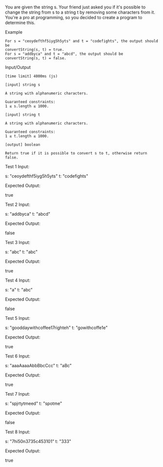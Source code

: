 You are given the string s. Your friend just asked you if it's possible to change the string from s to a string t by removing some characters from it. You're a pro at programming, so you decided to create a program to determine this.

Example

    For s = "ceoydefthf5iyg5h5yts" and t = "codefights", the output should be
    convertString(s, t) = true.
    For s = "addbyca" and t = "abcd", the output should be
    convertString(s, t) = false.

Input/Output

    [time limit] 4000ms (js)

    [input] string s

    A string with alphanumeric characters.

    Guaranteed constraints:
    1 ≤ s.length ≤ 1000.

    [input] string t

    A string with alphanumeric characters.

    Guaranteed constraints:
    1 ≤ t.length ≤ 1000.

    [output] boolean

    Return true if it is possible to convert s to t, otherwise return false.


Test 1
Input:

s: "ceoydefthf5iyg5h5yts"
t: "codefights"

Expected Output:

true


Test 2
Input:

s: "addbyca"
t: "abcd"

Expected Output:

false


Test 3
Input:

s: "abc"
t: "abc"

Expected Output:

true


Test 4
Input:

s: "a"
t: "abc"

Expected Output:

false


Test 5
Input:

s: "gooddaywithcoffee17righteh"
t: "gowithcoffe1e"

Expected Output:

true


Test 6
Input:

s: "aaaAaaaAbbBbcCcc"
t: "aBc"

Expected Output:

true


Test 7
Input:

s: "spjrtytmeed"
t: "spotme"

Expected Output:

false


Test 8
Input:

s: "7hi50n3735c453101"
t: "333"

Expected Output:

true